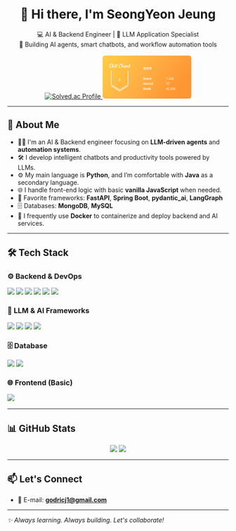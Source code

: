<h1 align="center">👋 Hi there, I'm SeongYeon Jeung</h1>
<p align="center">
  💻 AI & Backend Engineer | 🧠 LLM Application Specialist  
  <br />
  🚀 Building AI agents, smart chatbots, and workflow automation tools  
  <br /><br />
  <a href="https://solved.ac/ran22314" target="_blank">
    <img src="http://mazassumnida.wtf/api/v2/generate_badge?boj=ran22314" alt="Solved.ac Profile" />
  </a>
  <a href="#" target="_blank">
      <img src="https://raw.githubusercontent.com/Jeung-SeongYeon/programmers-badge/master/static/result.svg" width="40%"/>
  </a>
</p>

---

## 🧠 About Me
- 👨‍💻 I'm an AI & Backend engineer focusing on **LLM-driven agents** and **automation systems**.
- 🛠️ I develop intelligent chatbots and productivity tools powered by LLMs.
- ⚙️ My main language is **Python**, and I’m comfortable with **Java** as a secondary language.
- 🌐 I handle front-end logic with basic **vanilla JavaScript** when needed.
- 🧪 Favorite frameworks: **FastAPI**, **Spring Boot**, **pydantic_ai**, **LangGraph**
- 🗄️ Databases: **MongoDB**, **MySQL**
- 🐳 I frequently use **Docker** to containerize and deploy backend and AI services.

---

## 🛠️ Tech Stack

### ⚙️ Backend & DevOps
<p>
  <img src="https://img.shields.io/badge/Python-3776AB?style=flat&logo=python&logoColor=white" />
  <img src="https://img.shields.io/badge/FastAPI-009688?style=flat&logo=fastapi&logoColor=white" />
  <img src="https://img.shields.io/badge/Java-007396?style=flat&logo=java&logoColor=white" />
  <img src="https://img.shields.io/badge/Spring Boot-6DB33F?style=flat&logo=spring-boot&logoColor=white" />
  <img src="https://img.shields.io/badge/Docker-2496ED?style=flat&logo=docker&logoColor=white" />
  <img src="https://img.shields.io/badge/GCP-4285F4?style=flat&logo=google-cloud&logoColor=white" />
</p>

### 🧠 LLM & AI Frameworks
<p>
  <img src="https://img.shields.io/badge/pydantic_ai-181717?style=flat&logo=python&logoColor=white" />
  <img src="https://img.shields.io/badge/LangGraph-000000?style=flat&logo=github&logoColor=white" />
  <img src="https://img.shields.io/badge/OpenAI-412991?style=flat&logo=openai&logoColor=white" />
  <img src="https://img.shields.io/badge/Ollama-000000?style=flat&logo=github&logoColor=white" />
</p>

### 🗄️ Database
<p>
  <img src="https://img.shields.io/badge/MongoDB-47A248?style=flat&logo=mongodb&logoColor=white" />
  <img src="https://img.shields.io/badge/MySQL-4479A1?style=flat&logo=mysql&logoColor=white" />
</p>

### 🌐 Frontend (Basic)
<p>
  <img src="https://img.shields.io/badge/JavaScript-F7DF1E?style=flat&logo=javascript&logoColor=black" />
</p>


---

## 📊 GitHub Stats
<p align="center">
  <img src="https://github-readme-stats.vercel.app/api?username=Jeung-SeongYeon&show_icons=true&theme=tokyonight" height="180" />
  <img src="https://github-readme-stats.vercel.app/api/top-langs/?username=Jeung-SeongYeon&layout=compact&theme=tokyonight" height="180" />
</p>

---

## 📫 Let's Connect
- 📧 E-mail: **godricj1@gmail.com**

---

_✨ Always learning. Always building. Let's collaborate!_
<!--
**Jeung-SeongYeon/Jeung-SeongYeon** is a ✨ _special_ ✨ repository because its `README.md` (this file) appears on your GitHub profile.

Here are some ideas to get you started:

- 🔭 I’m currently working on ...
- 🌱 I’m currently learning ...
- 👯 I’m looking to collaborate on ...
- 🤔 I’m looking for help with ...
- 💬 Ask me about ...
- 📫 How to reach me: ...
- 😄 Pronouns: ...
- ⚡ Fun fact: ...
-->
